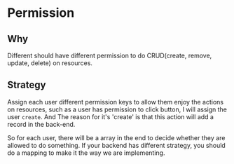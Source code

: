 # Permission

## Why

Different should have different permission to do CRUD(create, remove, update, delete) on resources.

## Strategy

Assign each user different permission keys to allow them enjoy the actions on resources, such as a user has permission to click button, I will assign the user `create`.
And The reason for it's 'create' is that this action will add a record in the back-end.

So for each user, there will be a array in the end to decide whether they are allowed to do something. If your backend has different strategy, you should do a mapping to make it the way we are implementing.

